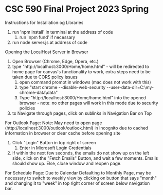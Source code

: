 # CSC 590 Final Project 2023 Spring

Instructions for Installation og Libraries
1. run 'npm install' in terminal at the address of code
	1. run 'npm fund' if necessary
2. run node server.js at address of code

Opening the LocalHost Server in Browser
1. Open Browser (Chrome, Edge, Opera, etc.)
2. type "http://localhost:3000/Home/home.html" - will be redirected to home page
	for canvas's functionality to work, extra steps need to be taken due to CORS policy issues
	1. open command prompt in windows (mac does not work with this)
	2. type "start chrome --disable-web-security --user-data-dir=C:\my-chrome-data\data"
	3. Type "http://localhost:3000/Home/home.html" into the opened browser - note: no other pages will work in this mode due to security policies
3. to Navigate through pages, click on sublinks in Navigation Bar on Top

For Outlook Page:
Note: May need to open page (http://localhost:3000/outlook/outlook.html) in Incognito due to cached information in browser or clear cache before opening site
1. Click "Login" Button in top right of screen
	1. Enter in Microsoft Login Credentials
2. If within the next few seconds, the emails do not show up on the left side, click on the "Fetch Emails" Button, and wait a few moments. Emails should show up. Else, close window and reopen page.

For Schedule Page:
Due to Calendar Defaulting to Monthly Page, may be necessary to switch to weekly view by clicking on button that says "month" and changing it to "week" in top right corner of screen below navigation bar.